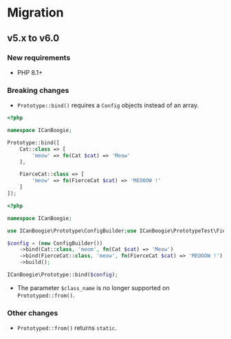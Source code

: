 # Migration

## v5.x to v6.0

### New requirements

- PHP 8.1+

### Breaking changes

- `Prototype::bind()` requires a `Config` objects instead of an array.

```php
<?php

namespace ICanBoogie;

Prototype::bind([
	Cat::class => [
		'meow' => fn(Cat $cat) => 'Meow'
    ],

	FierceCat::class => [
		'meow' => fn(FierceCat $cat) => 'MEOOOW !'
	]
]);

```

```php
<?php

namespace ICanBoogie;

use ICanBoogie\Prototype\ConfigBuilder;use ICanBoogie\PrototypeTest\FierceCat;

$config = (new ConfigBuilder())
    ->bind(Cat::class, 'meom', fn(Cat $cat) => 'Meow')
    ->bind(FierceCat::class, 'meow', fn(FierceCat $cat) => 'MEOOOW !')
    ->build();

ICanBoogie\Prototype::bind($config);
```

- The parameter `$class_name` is no longer supported on `Prototyped::from()`.

### Other changes

- `Prototyped::from()` returns `static`.
